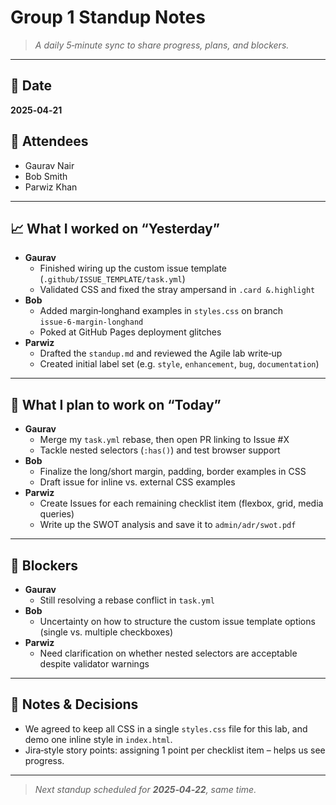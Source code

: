 #  Group 1 Standup Notes

> _A daily 5‑minute sync to share progress, plans, and blockers._

---

## 📆 Date
**2025‑04‑21**

## 👥 Attendees
- Gaurav Nair  
- Bob Smith  
- Parwiz Khan  

---

## 📈 What I worked on “Yesterday”
<!-- 1–2 bullet points per person -->
- **Gaurav**  
  - Finished wiring up the custom issue template (`.github/ISSUE_TEMPLATE/task.yml`)  
  - Validated CSS and fixed the stray ampersand in `.card &.highlight`  
- **Bob**  
  - Added margin‑longhand examples in `styles.css` on branch `issue‑6‑margin‑longhand`  
  - Poked at GitHub Pages deployment glitches  
- **Parwiz**  
  - Drafted the `standup.md` and reviewed the Agile lab write‑up  
  - Created initial label set (e.g. `style`, `enhancement`, `bug`, `documentation`)

---

## 🎯 What I plan to work on “Today”
- **Gaurav**  
  - Merge my `task.yml` rebase, then open PR linking to Issue #X  
  - Tackle nested selectors (`:has()`) and test browser support  
- **Bob**  
  - Finalize the long/short margin, padding, border examples in CSS  
  - Draft issue for inline vs. external CSS examples  
- **Parwiz**  
  - Create Issues for each remaining checklist item (flexbox, grid, media queries)  
  - Write up the SWOT analysis and save it to `admin/adr/swot.pdf`

---

## 🛑 Blockers
- **Gaurav**  
  - Still resolving a rebase conflict in `task.yml`  
- **Bob**  
  - Uncertainty on how to structure the custom issue template options (single vs. multiple checkboxes)  
- **Parwiz**  
  - Need clarification on whether nested selectors are acceptable despite validator warnings  

---

## 📌 Notes & Decisions
- We agreed to keep all CSS in a single `styles.css` file for this lab, and demo one inline style in `index.html`.  
- Jira‑style story points: assigning 1 point per checklist item – helps us see progress.

---

> _Next standup scheduled for **2025‑04‑22**, same time._
